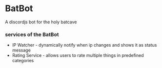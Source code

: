 # BatBot

A discordjs bot for the holy batcave

### services of the BatBot
- IP Watcher - dynamically notify when ip changes and shows it as status message
- Rating Service - allows users to rate multiple things in predefined categories
